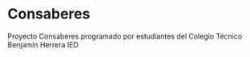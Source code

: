 # Consaberes
Proyecto Consaberes programado por estudiantes
del Colegio Técnico Benjamín Herrera IED
